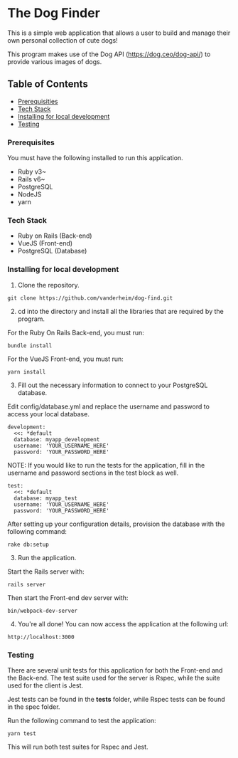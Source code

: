 
# The Dog Finder

This is a simple web application that allows a user to build and manage their own personal collection of cute dogs!

This program makes use of the Dog API (https://dog.ceo/dog-api/) to provide various images of dogs.

## Table of Contents
- [Prerequisities](#prerequisities)
- [Tech Stack](#tech-stack)
- [Installing for local development](#installing-for-local-development)
- [Testing](#testing)

### Prerequisites
You must have the following installed to run this application.

* Ruby v3~
* Rails v6~
* PostgreSQL
* NodeJS
* yarn

### Tech Stack

* Ruby on Rails (Back-end)
* VueJS (Front-end)
* PostgreSQL (Database)

### Installing for local development

1. Clone the repository.
```
git clone https://github.com/vanderheim/dog-find.git
```

2. cd into the directory and install all the libraries that are required by the program.

For the Ruby On Rails Back-end, you must run:
```
bundle install
```

For the VueJS Front-end, you must run:
```
yarn install
```

3. Fill out the necessary information to connect to your PostgreSQL database.

Edit config/database.yml and replace the username and password to access your local database.
```
development:
  <<: *default
  database: myapp_development
  username: 'YOUR_USERNAME_HERE'
  password: 'YOUR_PASSWORD_HERE'
```

NOTE: If you would like to run the tests for the application, fill in the username and password sections in the test block as well.
```
test:
  <<: *default
  database: myapp_test
  username: 'YOUR_USERNAME_HERE'
  password: 'YOUR_PASSWORD_HERE'
```

After setting up your configuration details, provision the database with the following command:
```
rake db:setup
```

3. Run the application.

Start the Rails server with:

```
rails server
```

Then start the Front-end dev server with:
```
bin/webpack-dev-server
```

4. You're all done! You can now access the application at the following url:
```
http://localhost:3000
```

### Testing

There are several unit tests for this application for both the Front-end and the Back-end. 
The test suite used for the server is Rspec, while the suite used for the client is Jest.

Jest tests can be found in the __tests__ folder, while Rspec tests can be found in the spec folder.

Run the following command to test the application:
```
yarn test
```

This will run both test suites for Rspec and Jest.

